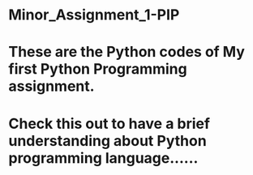 # Minor_Assignment_1-PIP
# These are the Python codes of My first Python Programming assignment.
# Check this out to have a brief understanding about Python programming language......

